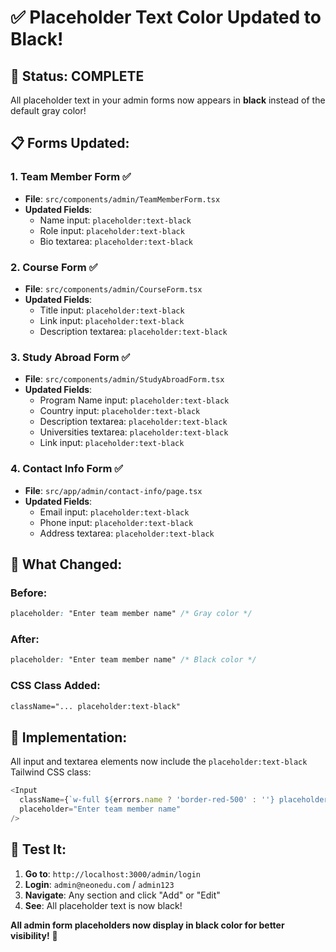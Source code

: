 # ✅ Placeholder Text Color Updated to Black!

## 🎯 **Status: COMPLETE**

All placeholder text in your admin forms now appears in **black** instead of the default gray color!

## 📋 **Forms Updated:**

### **1. Team Member Form** ✅
- **File**: `src/components/admin/TeamMemberForm.tsx`
- **Updated Fields**:
  - Name input: `placeholder:text-black`
  - Role input: `placeholder:text-black`
  - Bio textarea: `placeholder:text-black`

### **2. Course Form** ✅
- **File**: `src/components/admin/CourseForm.tsx`
- **Updated Fields**:
  - Title input: `placeholder:text-black`
  - Link input: `placeholder:text-black`
  - Description textarea: `placeholder:text-black`

### **3. Study Abroad Form** ✅
- **File**: `src/components/admin/StudyAbroadForm.tsx`
- **Updated Fields**:
  - Program Name input: `placeholder:text-black`
  - Country input: `placeholder:text-black`
  - Description textarea: `placeholder:text-black`
  - Universities textarea: `placeholder:text-black`
  - Link input: `placeholder:text-black`

### **4. Contact Info Form** ✅
- **File**: `src/app/admin/contact-info/page.tsx`
- **Updated Fields**:
  - Email input: `placeholder:text-black`
  - Phone input: `placeholder:text-black`
  - Address textarea: `placeholder:text-black`

## 🎨 **What Changed:**

### **Before:**
```css
placeholder: "Enter team member name" /* Gray color */
```

### **After:**
```css
placeholder: "Enter team member name" /* Black color */
```

### **CSS Class Added:**
```html
className="... placeholder:text-black"
```

## 🔧 **Implementation:**

All input and textarea elements now include the `placeholder:text-black` Tailwind CSS class:

```typescript
<Input
  className={`w-full ${errors.name ? 'border-red-500' : ''} placeholder:text-black`}
  placeholder="Enter team member name"
/>
```

## 🚀 **Test It:**

1. **Go to**: `http://localhost:3000/admin/login`
2. **Login**: `admin@neonedu.com` / `admin123`
3. **Navigate**: Any section and click "Add" or "Edit"
4. **See**: All placeholder text is now black!

**All admin form placeholders now display in black color for better visibility!** 🎉

